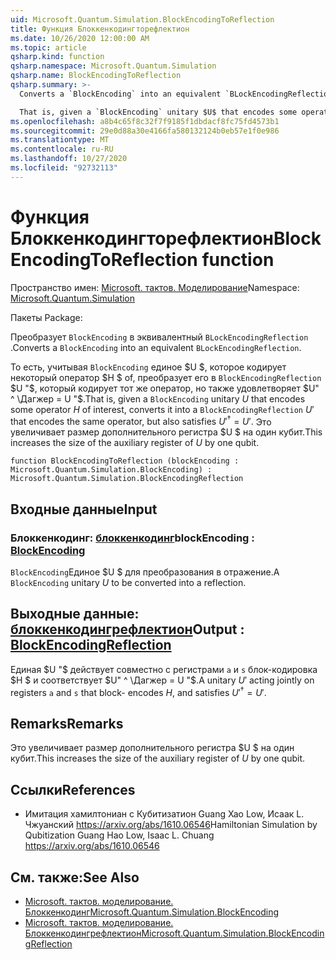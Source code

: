```yaml
---
uid: Microsoft.Quantum.Simulation.BlockEncodingToReflection
title: Функция Блоккенкодингторефлектион
ms.date: 10/26/2020 12:00:00 AM
ms.topic: article
qsharp.kind: function
qsharp.namespace: Microsoft.Quantum.Simulation
qsharp.name: BlockEncodingToReflection
qsharp.summary: >-
  Converts a `BlockEncoding` into an equivalent `BLockEncodingReflection`.

  That is, given a `BlockEncoding` unitary $U$ that encodes some operator $H$ of interest, converts it into a `BlockEncodingReflection` $U'$ that encodes the same operator, but also satisfies $U'^\dagger = U'$. This increases the size of the auxiliary register of $U$ by one qubit.
ms.openlocfilehash: a8b4c65f8c32f7f9185f1dbdacf8fc75fd4573b1
ms.sourcegitcommit: 29e0d88a30e4166fa580132124b0eb57e1f0e986
ms.translationtype: MT
ms.contentlocale: ru-RU
ms.lasthandoff: 10/27/2020
ms.locfileid: "92732113"
---
```

# <a name="blockencodingtoreflection-function"></a><span data-ttu-id="13c1f-102">Функция Блоккенкодингторефлектион</span><span class="sxs-lookup"><span data-stu-id="13c1f-102">BlockEncodingToReflection function</span></span>

<span data-ttu-id="13c1f-103">Пространство имен: [Microsoft. тактов. Моделирование](xref:Microsoft.Quantum.Simulation)</span><span class="sxs-lookup"><span data-stu-id="13c1f-103">Namespace: [Microsoft.Quantum.Simulation](xref:Microsoft.Quantum.Simulation)</span></span>

<span data-ttu-id="13c1f-104">Пакеты [](https://nuget.org/packages/)</span><span class="sxs-lookup"><span data-stu-id="13c1f-104">Package: [](https://nuget.org/packages/)</span></span>


<span data-ttu-id="13c1f-105">Преобразует `BlockEncoding` в эквивалентный `BLockEncodingReflection` .</span><span class="sxs-lookup"><span data-stu-id="13c1f-105">Converts a `BlockEncoding` into an equivalent `BLockEncodingReflection`.</span></span>

<span data-ttu-id="13c1f-106">То есть, учитывая `BlockEncoding` единое $U $, которое кодирует некоторый оператор $H $ of, преобразует его в `BlockEncodingReflection` $U "$, который кодирует тот же оператор, но также удовлетворяет $U" ^ \Дагжер = U "$.</span><span class="sxs-lookup"><span data-stu-id="13c1f-106">That is, given a `BlockEncoding` unitary $U$ that encodes some operator $H$ of interest, converts it into a `BlockEncodingReflection` $U'$ that encodes the same operator, but also satisfies $U'^\dagger = U'$.</span></span>
<span data-ttu-id="13c1f-107">Это увеличивает размер дополнительного регистра $U $ на один кубит.</span><span class="sxs-lookup"><span data-stu-id="13c1f-107">This increases the size of the auxiliary register of $U$ by one qubit.</span></span>

```qsharp
function BlockEncodingToReflection (blockEncoding : Microsoft.Quantum.Simulation.BlockEncoding) : Microsoft.Quantum.Simulation.BlockEncodingReflection
```


## <a name="input"></a><span data-ttu-id="13c1f-108">Входные данные</span><span class="sxs-lookup"><span data-stu-id="13c1f-108">Input</span></span>

### <a name="blockencoding--blockencoding"></a><span data-ttu-id="13c1f-109">Блоккенкодинг: [блоккенкодинг](xref:Microsoft.Quantum.Simulation.BlockEncoding)</span><span class="sxs-lookup"><span data-stu-id="13c1f-109">blockEncoding : [BlockEncoding](xref:Microsoft.Quantum.Simulation.BlockEncoding)</span></span>

<span data-ttu-id="13c1f-110">`BlockEncoding`Единое $U $ для преобразования в отражение.</span><span class="sxs-lookup"><span data-stu-id="13c1f-110">A `BlockEncoding` unitary $U$ to be converted into a reflection.</span></span>



## <a name="output--blockencodingreflection"></a><span data-ttu-id="13c1f-111">Выходные данные: [блоккенкодингрефлектион](xref:Microsoft.Quantum.Simulation.BlockEncodingReflection)</span><span class="sxs-lookup"><span data-stu-id="13c1f-111">Output : [BlockEncodingReflection](xref:Microsoft.Quantum.Simulation.BlockEncodingReflection)</span></span>

<span data-ttu-id="13c1f-112">Единая $U "$ действует совместно с регистрами `a` и `s` блок-кодировка $H $ и соответствует $U" ^ \Дагжер = U "$.</span><span class="sxs-lookup"><span data-stu-id="13c1f-112">A unitary $U'$ acting jointly on registers `a` and `s` that block- encodes $H$, and satisfies $U'^\dagger = U'$.</span></span>

## <a name="remarks"></a><span data-ttu-id="13c1f-113">Remarks</span><span class="sxs-lookup"><span data-stu-id="13c1f-113">Remarks</span></span>

<span data-ttu-id="13c1f-114">Это увеличивает размер дополнительного регистра $U $ на один кубит.</span><span class="sxs-lookup"><span data-stu-id="13c1f-114">This increases the size of the auxiliary register of $U$ by one qubit.</span></span>

## <a name="references"></a><span data-ttu-id="13c1f-115">Ссылки</span><span class="sxs-lookup"><span data-stu-id="13c1f-115">References</span></span>

- <span data-ttu-id="13c1f-116">Имитация хамилтониан с Кубитизатион Guang Хао Low, Исаак L. Чжуанский https://arxiv.org/abs/1610.06546</span><span class="sxs-lookup"><span data-stu-id="13c1f-116">Hamiltonian Simulation by Qubitization Guang Hao Low, Isaac L. Chuang https://arxiv.org/abs/1610.06546</span></span>

## <a name="see-also"></a><span data-ttu-id="13c1f-117">См. также:</span><span class="sxs-lookup"><span data-stu-id="13c1f-117">See Also</span></span>

- [<span data-ttu-id="13c1f-118">Microsoft. тактов. моделирование. Блоккенкодинг</span><span class="sxs-lookup"><span data-stu-id="13c1f-118">Microsoft.Quantum.Simulation.BlockEncoding</span></span>](xref:Microsoft.Quantum.Simulation.BlockEncoding)
- [<span data-ttu-id="13c1f-119">Microsoft. тактов. моделирование. Блоккенкодингрефлектион</span><span class="sxs-lookup"><span data-stu-id="13c1f-119">Microsoft.Quantum.Simulation.BlockEncodingReflection</span></span>](xref:Microsoft.Quantum.Simulation.BlockEncodingReflection)